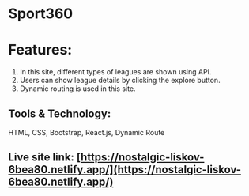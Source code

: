 # Sport360

# Features:
1. In this site, different types of leagues are shown using API.
2. Users can show league details by clicking the explore button.
3. Dynamic routing is used in this site.

## Tools & Technology:
HTML, CSS, Bootstrap, React.js, Dynamic Route

## Live site link: [https://nostalgic-liskov-6bea80.netlify.app/](https://nostalgic-liskov-6bea80.netlify.app/)
